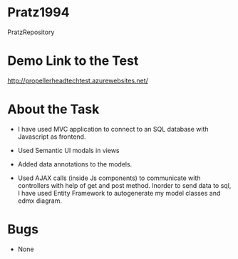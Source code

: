 # Pratz1994
PratzRepository

# Demo Link to the Test

http://propellerheadtechtest.azurewebsites.net/

# About the Task

- I have used MVC application to connect to an SQL database with Javascript as frontend.

- Used Semantic UI modals in views 

- Added data annotations to the models.

- Used AJAX calls (inside Js components) to communicate with controllers with help of get and post method. Inorder to send data to sql, I have used Entity Framework to autogenerate my model classes and edmx diagram.

#

# Bugs 

- None 

